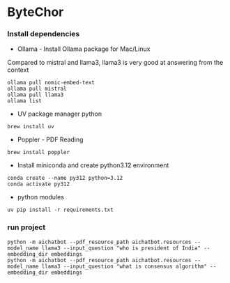 # ByteChor

### Install dependencies

* Ollama - Install Ollama package for Mac/Linux

Compared to mistral and llama3, llama3 is very good at answering from the context

```shell
ollama pull nomic-embed-text
ollama pull mistral
ollama pull llama3
ollama list
```

* UV package manager python
```shell
brew install uv
```

* Poppler - PDF Reading

```shell
brew install poppler
```

* Install miniconda and create python3.12 environment

```shell
conda create --name py312 python=3.12
conda activate py312
```

* python modules

```shell
uv pip install -r requirements.txt
```

### run project

```shell
python -m aichatbot --pdf_resource_path aichatbot.resources --model_name llama3 --input_question "who is president of India" --embedding_dir embeddings
python -m aichatbot --pdf_resource_path aichatbot.resources --model_name llama3 --input_question "what is consensus algorithm" --embedding_dir embeddings
```
